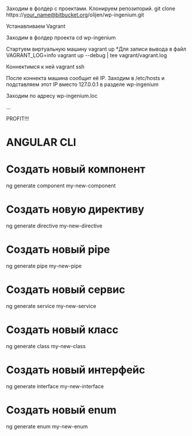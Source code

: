 Заходим в фолдер с проектами. Клонируем репозиторий.
git clone https://your_name@bitbucket.org/olijen/wp-ingenium.git

Устанавливаем Vagrant

Заходим в фолдер проекта
cd wp-ingenium

Стартуем виртуальную машину
vagrant up
*Для записи вывода в файл
VAGRANT_LOG=info vagrant up --debug  | tee vagrant/vagrant.log

Коннектимся к ней
vagrant ssh

После коннекта машина сообщит её IP. 
Заходим в /etc/hosts и подставляем этот IP вместо 127.0.0.1 в разделе wp-ingenium

Заходим по адресу wp-ingenium.loc

...

PROFIT!!!

# ANGULAR CLI

# Создать новый компонент
ng generate component my-new-component

# Создать новую директиву
ng generate directive my-new-directive

# Создать новый pipe
ng generate pipe my-new-pipe

# Создать новый сервис
ng generate service my-new-service

# Создать новый класс
ng generate class my-new-class

# Создать новый интерфейс
ng generate interface my-new-interface

# Создать новый enum
ng generate enum my-new-enum